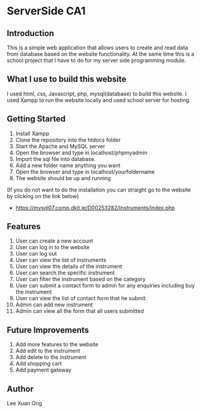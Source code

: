 # ServerSide CA1

## Introduction
This is a simple web application that allows users to create and read data from database based on the website functionality.
At the same time this is a school project that I have to do for my server side programming module.

## What I use to build this website
I used html, css, Javascript, php, mysql(database) to build this website. I used Xampp to run the website locally and used school server for hosting.

## Getting Started
1. Install Xampp
2. Clone the repository into the htdocs folder
3. Start the Apache and MySQL server
4. Open the browser and type in localhost/phpmyadmin
5. Import the sql file into database.
6. Add a new folder name anything you want
7. Open the browser and type in localhost/yourfoldername
8. The website should be up and running

(If you do not want to do the installation you can straight go to the website by clicking on the link below)
- https://mysql07.comp.dkit.ie/D00253282/Instruments/index.php


## Features
1. User can create a new account
2. User can log in to the website
3. User can log out
4. User can view the list of instruments
5. User can view the details of the instrument
6. User can search the specific instrument
7. User can filter the instrument based on the category
8. User can submit a contact form to admin for any enquiries including buy the instrument
9. User can view the list of contact form that he submit
10. Admin can add new instrument
11. Admin can view all the form that all users submitted

## Future Improvements
1. Add more features to the website
2. Add edit to the instrument
3. Add delete to the instrument
4. Add shopping cart
5. Add payment gateway

## Author
Lee Xuan Ong
